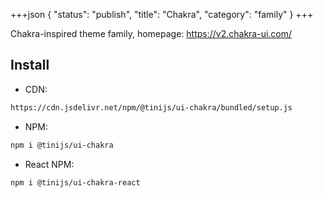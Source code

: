 +++json
{
  "status": "publish",
  "title": "Chakra",
  "category": "family"
}
+++

Chakra-inspired theme family, homepage: https://v2.chakra-ui.com/

## Install

- CDN:

```txt
https://cdn.jsdelivr.net/npm/@tinijs/ui-chakra/bundled/setup.js
```

- NPM:

```bash
npm i @tinijs/ui-chakra
```

- React NPM:

```bash
npm i @tinijs/ui-chakra-react
```
